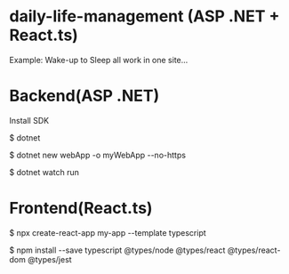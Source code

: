 # daily-life-management (ASP .NET + React.ts)

Example: Wake-up to Sleep all work in one site...


Backend(ASP .NET)
==================
Install SDK

$ dotnet

$ dotnet new webApp -o myWebApp --no-https

$ dotnet watch run


Frontend(React.ts)
====================
$ npx create-react-app my-app --template typescript

$ npm install --save typescript @types/node @types/react @types/react-dom @types/jest